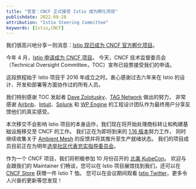 ```yaml
---
title: "官宣：CNCF 正式接受 Istio 成为孵化项目"
publishdate: 2022-09-28
attribution: "Istio Steering Committee"
keywords: [Istio,CNCF]
---
```


我们很高兴地分享一则消息：[Istio 现已成为 CNCF 官方孵化项目](https://www.cncf.io/blog/2022/09/28/istio-sails-into-the-cloud-native-computing-foundation/)。

今年 4 月，[Istio 申请成为 CNCF 项目](/zh/blog/2022/istio-has-applied-to-join-the-cncf/)。
今天，CNCF 技术监督委员会（Technical Oversight Committee，TOC）宣布已投票接受我们的申请。

这段旅程始于 Istio 项目于 2016 年成立之时。衷心感谢过去六年来在 Istio 的设计、开发和部署等方面协作过的所有人员。

我们特别感谢 TOC 发起者 [Dave Zolotusky](https://www.cncf.io/people/technical-oversight-committee/?p=dave-zolotusky-3)、[TAG Network](https://github.com/cncf/tag-network) 做出的努力，
非常感谢 [Airbnb](/zh/about/case-studies/airbnb/)、[Intuit](https://www.youtube.com/watch?v=bAl_y6sdFbY)、[Splunk](/zh/about/case-studies/splunk/) 和 [WP Engine](/zh/about/case-studies/wp-engine/) 的工程设计团队作为最终用户分享反馈他们的真实感受。

本次移交不会影响 Istio 项目的本身运作，我们现在将开始处理商标转让和构建基础设施移交至 CNCF 的工作。
我们正在为即将到来的 [1.16 版本](https://github.com/istio/istio/wiki/Istio-Release-1.16)努力工作，
同时继续收集关于 [Ambient Mesh](/zh/blog/2022/introducing-ambient-mesh/) 的反馈并将其推升至生产就绪状态。
我们的项目成员目前正在为明年[选举社区代表充实指导委员会](https://github.com/istio/community/tree/master/steering/elections/2022)。

作为一个 CNCF 项目，我们将积极参加 10 月份召开的 [北美 KubeCon](https://events.linuxfoundation.org/kubecon-cloudnativecon-north-america/)。
欢迎与会跟我们的 Maintainer 们畅谈，您可以在 Istio 项目展馆找到我们，还可以在 [CNCF Store](https://store.cncf.io/) 获赠一件 Istio T 恤。
您可以在会议期间观看 [Istio Twitter](https://twitter.com/istiomesh)，更多令人兴奋的更新等您发现！
